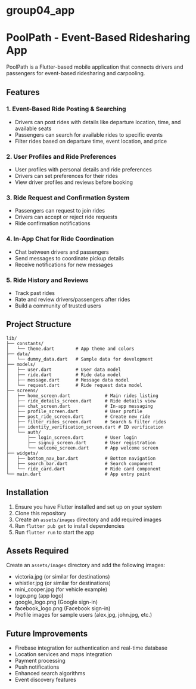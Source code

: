 # group04_app

# PoolPath - Event-Based Ridesharing App

PoolPath is a Flutter-based mobile application that connects drivers and passengers for event-based ridesharing and carpooling.

## Features

### 1. Event-Based Ride Posting & Searching
- Drivers can post rides with details like departure location, time, and available seats
- Passengers can search for available rides to specific events
- Filter rides based on departure time, event location, and price

### 2. User Profiles and Ride Preferences
- User profiles with personal details and ride preferences
- Drivers can set preferences for their rides
- View driver profiles and reviews before booking

### 3. Ride Request and Confirmation System
- Passengers can request to join rides
- Drivers can accept or reject ride requests
- Ride confirmation notifications

### 4. In-App Chat for Ride Coordination
- Chat between drivers and passengers
- Send messages to coordinate pickup details
- Receive notifications for new messages

### 5. Ride History and Reviews
- Track past rides
- Rate and review drivers/passengers after rides
- Build a community of trusted users

## Project Structure

```
lib/
├── constants/
│   └── theme.dart        # App theme and colors
├── data/
│   └── dummy_data.dart   # Sample data for development
├── models/
│   ├── user.dart         # User data model
│   ├── ride.dart         # Ride data model
│   ├── message.dart      # Message data model
│   └── request.dart      # Ride request data model
├── screens/
│   ├── home_screen.dart             # Main rides listing
│   ├── ride_details_screen.dart     # Ride details view
│   ├── chat_screen.dart             # In-app messaging
│   ├── profile_screen.dart          # User profile
│   ├── post_ride_screen.dart        # Create new ride
│   ├── filter_rides_screen.dart     # Search & filter rides
│   ├── identity_verification_screen.dart # ID verification
│   └── auth/
│       ├── login_screen.dart        # User login
│       ├── signup_screen.dart       # User registration
│       └── welcome_screen.dart      # App welcome screen
├── widgets/
│   ├── bottom_nav_bar.dart          # Bottom navigation
│   ├── search_bar.dart              # Search component
│   └── ride_card.dart               # Ride card component
└── main.dart                        # App entry point
```

## Installation

1. Ensure you have Flutter installed and set up on your system
2. Clone this repository
3. Create an `assets/images` directory and add required images
4. Run `flutter pub get` to install dependencies
5. Run `flutter run` to start the app

## Assets Required

Create an `assets/images` directory and add the following images:
- victoria.jpg (or similar for destinations)
- whistler.jpg (or similar for destinations)
- mini_cooper.jpg (for vehicle example)
- logo.png (app logo)
- google_logo.png (Google sign-in)
- facebook_logo.png (Facebook sign-in)
- Profile images for sample users (alex.jpg, john.jpg, etc.)

## Future Improvements

- Firebase integration for authentication and real-time database
- Location services and maps integration
- Payment processing
- Push notifications
- Enhanced search algorithms
- Event discovery features